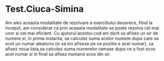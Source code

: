 # Test.Ciuca-Simina
Am ales aceasta modalitate de rezolvare a exercitiului deoarece, fiind la inceput, am considerat ca prin aceasta modalitate se poate rezolva cel mai usor si cel mai eficient.
Cu ajutorul acestui cod am dorit sa afisez un sir de numere si, in prima instanta, sa calculez suma acelor numere dupa care sa scot un numar aleatoriu (si sa imi afiseze pe ce pozitie e acel numar), sa  afisez noua lista,sa calculez suma numerelor ramase dupa ce a fost scos acel numar si in final sa afisez numarul scos din sir.
